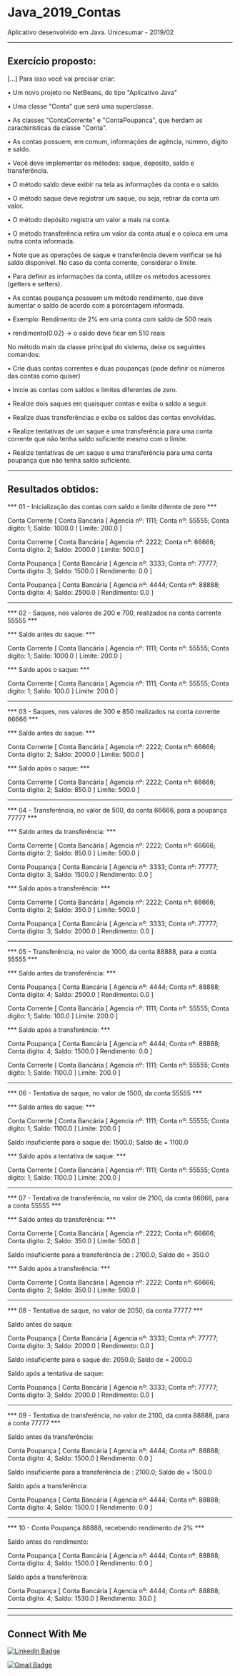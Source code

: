 # Java_2019_Contas
Aplicativo desenvolvido em Java. Unicesumar - 2019/02

---

## Exercício proposto:
[...]
Para isso você vai precisar criar:

• Um novo projeto no NetBeans, do tipo "Aplicativo Java"

• Uma classe "Conta" que será uma superclasse.

• As classes "ContaCorrente" e "ContaPoupanca", que herdam as características da classe "Conta".

• As contas possuem, em comum, informações de agência, número, dígito e saldo.

• Você deve implementar os métodos: saque, deposito, saldo e transferência.

• O método saldo deve exibir na tela as informações da conta e o saldo.

• O método saque deve registrar um saque, ou seja, retirar da conta um valor.

• O método depósito registra um valor a mais na conta.

• O método transferência retira um valor da conta atual e o coloca em uma outra conta informada.

• Note que as operações de saque e transferência devem verificar se há saldo disponível. No caso da conta corrente, considerar o limite.

• Para definir as informações da conta, utilize os métodos acessores (getters e setters).

• As contas poupança possuem um método rendimento, que deve aumentar o saldo de acordo com a porcentagem informada.

• Exemplo: Rendimento de 2% em uma conta com saldo de 500 reais

• rendimento(0.02) → o saldo deve ficar em 510 reais

No método main da classe principal do sistema, deixe os seguintes comandos:

• Crie duas contas correntes e duas poupanças (pode definir os números das contas como quiser)

• Inicie as contas com saldos e limites diferentes de zero.

• Realize dois saques em quaisquer contas e exiba o saldo a seguir.

• Realize duas transferências e exiba os saldos das contas envolvidas.

• Realize tentativas de um saque e uma transferência para uma conta corrente que não tenha saldo suficiente mesmo com o limite.

• Realize tentativas de um saque e uma transferência para uma conta poupança que não tenha saldo suficiente.

---

## Resultados obtidos:

*** 01 - Inicialização das contas com saldo e limite difernte de zero ***

Conta Corrente [ Conta Bancária [ Agencia nº: 1111; Conta nº: 55555; Conta digito: 1; Saldo: 1000.0 ] Limite: 200.0 ]

Conta Corrente [ Conta Bancária [ Agencia nº: 2222; Conta nº: 66666; Conta digito: 2; Saldo: 2000.0 ] Limite: 500.0 ]

Conta Poupança [ Conta Bancária [ Agencia nº: 3333; Conta nº: 77777; Conta digito: 3; Saldo: 1500.0 ] Rendimento: 0.0 ]

Conta Poupança [ Conta Bancária [ Agencia nº: 4444; Conta nº: 88888; Conta digito: 4; Saldo: 2500.0 ] Rendimento: 0.0 ]

***     ***

*** 02 - Saques, nos valores de 200 e 700, realizados na conta corrente 55555 ***

*** Saldo antes do saque: ***

Conta Corrente [ Conta Bancária [ Agencia nº: 1111; Conta nº: 55555; Conta digito: 1; Saldo: 1000.0 ] Limite: 200.0 ]

*** Saldo após o saque: ***

Conta Corrente [ Conta Bancária [ Agencia nº: 1111; Conta nº: 55555; Conta digito: 1; Saldo: 100.0 ] Limite: 200.0 ]

***     ***

*** 03 - Saques, nos valores de 300 e 850 realizados na conta corrente 66666 ***

*** Saldo antes do saque: ***

Conta Corrente [ Conta Bancária [ Agencia nº: 2222; Conta nº: 66666; Conta digito: 2; Saldo: 2000.0 ] Limite: 500.0 ]

*** Saldo após o saque: ***

Conta Corrente [ Conta Bancária [ Agencia nº: 2222; Conta nº: 66666; Conta digito: 2; Saldo: 850.0 ] Limite: 500.0 ]

***     ***

*** 04 - Transferência, no valor de 500, da conta 66666, para a poupança 77777 ***

*** Saldo antes da transferência: ***

Conta Corrente [ Conta Bancária [ Agencia nº: 2222; Conta nº: 66666; Conta digito: 2; Saldo: 850.0 ] Limite: 500.0 ]

Conta Poupança [ Conta Bancária [ Agencia nº: 3333; Conta nº: 77777; Conta digito: 3; Saldo: 1500.0 ] Rendimento: 0.0 ]

*** Saldo após a transferência: ***

Conta Corrente [ Conta Bancária [ Agencia nº: 2222; Conta nº: 66666; Conta digito: 2; Saldo: 350.0 ] Limite: 500.0 ]

Conta Poupança [ Conta Bancária [ Agencia nº: 3333; Conta nº: 77777; Conta digito: 3; Saldo: 2000.0 ] Rendimento: 0.0 ]

***

*** 05 - Transferência, no valor de 1000, da conta 88888, para a conta 55555 ***

*** Saldo antes da transferência: ***

Conta Poupança [ Conta Bancária [ Agencia nº: 4444; Conta nº: 88888; Conta digito: 4; Saldo: 2500.0 ] Rendimento: 0.0 ]

Conta Corrente [ Conta Bancária [ Agencia nº: 1111; Conta nº: 55555; Conta digito: 1; Saldo: 100.0 ] Limite: 200.0 ]

*** Saldo após a transferência: ***

Conta Poupança [ Conta Bancária [ Agencia nº: 4444; Conta nº: 88888; Conta digito: 4; Saldo: 1500.0 ] Rendimento: 0.0 ]

Conta Corrente [ Conta Bancária [ Agencia nº: 1111; Conta nº: 55555; Conta digito: 1; Saldo: 1100.0 ] Limite: 200.0 ]

***     ***

*** 06 - Tentativa de saque, no valor de 1500, da conta 55555 ***

*** Saldo antes do saque: ***

Conta Corrente [ Conta Bancária [ Agencia nº: 1111; Conta nº: 55555; Conta digito: 1; Saldo: 1100.0 ] Limite: 200.0 ]

Saldo insuficiente para o saque de: 1500.0; Saldo de = 1100.0

*** Saldo após a tentativa de saque: ***

Conta Corrente [ Conta Bancária [ Agencia nº: 1111; Conta nº: 55555; Conta digito: 1; Saldo: 1100.0 ] Limite: 200.0 ]

***     ***

*** 07 - Tentativa de transferência, no valor de 2100, da conta 66666, para a conta 55555 ***

*** Saldo antes da transferência: ***

Conta Corrente [ Conta Bancária [ Agencia nº: 2222; Conta nº: 66666; Conta digito: 2; Saldo: 350.0 ] Limite: 500.0 ]

Saldo insuficiente para a transferência de : 2100.0; Saldo de = 350.0

*** Saldo após a transferência: ***

Conta Corrente [ Conta Bancária [ Agencia nº: 2222; Conta nº: 66666; Conta digito: 2; Saldo: 350.0 ] Limite: 500.0 ]

***     ***

*** 08 - Tentativa de saque, no valor de 2050, da conta 77777 ***

Saldo antes do saque: 

Conta Poupança [ Conta Bancária [ Agencia nº: 3333; Conta nº: 77777; Conta digito: 3; Saldo: 2000.0 ] Rendimento: 0.0 ]

Saldo insuficiente para o saque de: 2050.0; Saldo de = 2000.0

Saldo após a tentativa de saque: 

Conta Poupança [ Conta Bancária [ Agencia nº: 3333; Conta nº: 77777; Conta digito: 3; Saldo: 2000.0 ] Rendimento: 0.0 ]

***     ***

*** 09 - Tentativa de transferência, no valor de 2100, da conta 88888, para a conta 77777 ***

Saldo antes da transferência: 

Conta Poupança [ Conta Bancária [ Agencia nº: 4444; Conta nº: 88888; Conta digito: 4; Saldo: 1500.0 ] Rendimento: 0.0 ]

Saldo insuficiente para a transferência de : 2100.0; Saldo de = 1500.0

Saldo após a transferência: 

Conta Poupança [ Conta Bancária [ Agencia nº: 4444; Conta nº: 88888; Conta digito: 4; Saldo: 1500.0 ] Rendimento: 0.0 ]

***     ***

*** 10 - Conta Poupança 88888, recebendo rendimento de 2% ***

Saldo antes do rendimento: 

Conta Poupança [ Conta Bancária [ Agencia nº: 4444; Conta nº: 88888; Conta digito: 4; Saldo: 1500.0 ] Rendimento: 0.0 ]

Saldo após a transferência: 

Conta Poupança [ Conta Bancária [ Agencia nº: 4444; Conta nº: 88888; Conta digito: 4; Saldo: 1530.0 ] Rendimento: 30.0 ]

***     ***

---

## Connect With Me

[![Linkedin Badge](https://img.shields.io/badge/-LinkedIn-blue?style=flat-square&logo=Linkedin&logoColor=white&link=https:https://www.linkedin.com/in/eduardo-w-ungefehr-838226101/)](https://www.linkedin.com/in/eduardo-w-ungefehr-838226101/)

[![Gmail Badge](https://img.shields.io/badge/-Gmail-c14438?style=flat-square&logo=Gmail&logoColor=white&link=mailto:eduardowubr@gmail.com)](mailto:eduardowubr@gmail.com)
